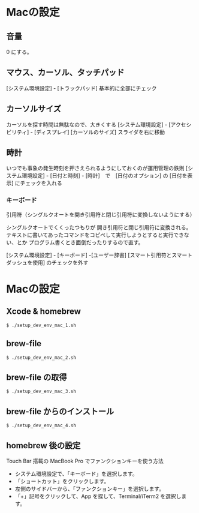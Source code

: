 # Macの設定
## 音量
0 にする。

## マウス、カーソル、タッチパッド
[システム環境設定] - [トラックパッド]
基本的に全部にチェック

## カーソルサイズ
カーソルを探す時間は無駄なので、大きくする
[システム環境設定] - [アクセシビリティ] - [ディスプレイ] [カーソルのサイズ] スライダを右に移動

## 時計
いつでも事象の発生時刻を押さえられるようにしておくのが運用管理の鉄則
[システム環境設定] - [日付と時刻] - [時計]　で　[日付のオプション] の [日付を表示] にチェックを入れる

### キーボード
引用符（シングルクオートを開き引用符と閉じ引用符に変換しないようにする）

シングルクオートでくくったつもりが
開き引用符と閉じ引用符に変換される。
テキストに書いてあったコマンドをコピペして実行しようとすると実行できない、とか
プログラム書くとき面倒だったりするので直す。

[システム環境設定] - [キーボード] -[ユーザー辞書]
[スマート引用符とスマートダッシュを使用] のチェックを外す

# Macの設定
## Xcode & homebrew
`$ ./setup_dev_env_mac_1.sh`

## brew-file
`$ ./setup_dev_env_mac_2.sh`

## brew-file の取得
`$ ./setup_dev_env_mac_3.sh`

## brew-file からのインストール
`$ ./setup_dev_env_mac_4.sh`


## homebrew 後の設定

Touch Bar 搭載の MacBook Pro でファンクションキーを使う方法
- システム環境設定で、「キーボード」を選択します。
- 「ショートカット」をクリックします。
- 左側のサイドバーから、「ファンクションキー」を選択します。
- 「+」記号をクリックして、App を探して、Terminal/iTerm2 を選択します。
